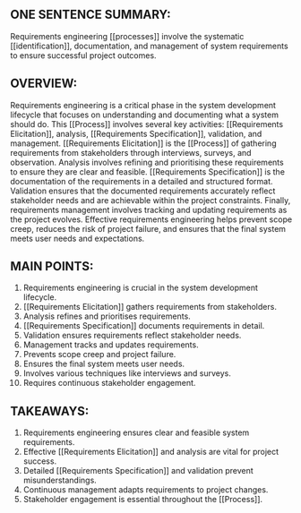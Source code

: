 ## ONE SENTENCE SUMMARY:
Requirements engineering [[processes]] involve the systematic [[identification]], documentation, and management of system requirements to ensure successful project outcomes.

## OVERVIEW:
Requirements engineering is a critical phase in the system development lifecycle that focuses on understanding and documenting what a system should do. This [[Process]] involves several key activities: [[Requirements Elicitation]], analysis, [[Requirements Specification]], validation, and management. [[Requirements Elicitation]] is the [[Process]] of gathering requirements from stakeholders through interviews, surveys, and observation. Analysis involves refining and prioritising these requirements to ensure they are clear and feasible. [[Requirements Specification]] is the documentation of the requirements in a detailed and structured format. Validation ensures that the documented requirements accurately reflect stakeholder needs and are achievable within the project constraints. Finally, requirements management involves tracking and updating requirements as the project evolves. Effective requirements engineering helps prevent scope creep, reduces the risk of project failure, and ensures that the final system meets user needs and expectations.

## MAIN POINTS:
1. Requirements engineering is crucial in the system development lifecycle.
2. [[Requirements Elicitation]] gathers requirements from stakeholders.
3. Analysis refines and prioritises requirements.
4. [[Requirements Specification]] documents requirements in detail.
5. Validation ensures requirements reflect stakeholder needs.
6. Management tracks and updates requirements.
7. Prevents scope creep and project failure.
8. Ensures the final system meets user needs.
9. Involves various techniques like interviews and surveys.
10. Requires continuous stakeholder engagement.

## TAKEAWAYS:
1. Requirements engineering ensures clear and feasible system requirements.
2. Effective [[Requirements Elicitation]] and analysis are vital for project success.
3. Detailed [[Requirements Specification]] and validation prevent misunderstandings.
4. Continuous management adapts requirements to project changes.
5. Stakeholder engagement is essential throughout the [[Process]].